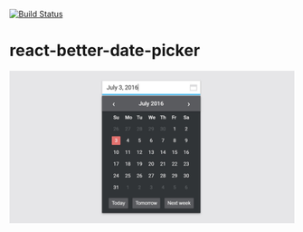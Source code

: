 [![Build Status](https://travis-ci.org/kuzzmi/react-better-date-picker.svg?branch=master)](https://travis-ci.org/kuzzmi/react-better-date-picker)

# react-better-date-picker

![](https://github.com/kuzzmi/react-better-date-picker/blob/master/demo/screenshot.jpg)

